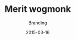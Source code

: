 ---
hero_blocks:
  - _bookshop_name: sections/hero
    heading: Événements
    subheading: 
    image: /images/header/portfolio-folding-img.jpg
heading: Notre Événement
category: category-2
image: /images/portfolio/portfolio-img2.jpg
image_alt: Portfolio
date: '2015-03-16'
title: Merit wogmonk
subtitle: Branding
client: Mamur Beta
services: Branding, Marketing
price: 18$
url: 'events-2'
button: Détails
details_url: 'test'
seo_options:
  description: Portfolio 2, Merit wogmonk
  featured_image:
  og_type: article
  canonical_link:
---